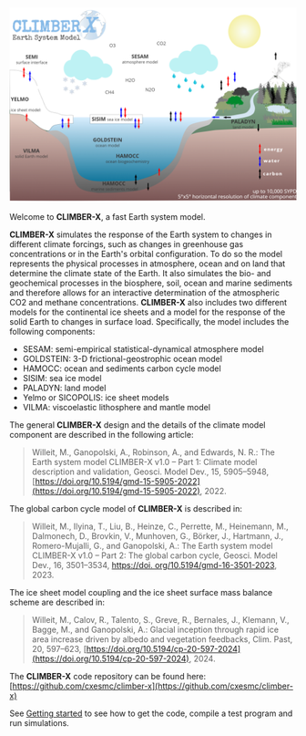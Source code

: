 
![CLIMBER-X model schematic](img/climber-x-new.png)

Welcome to **CLIMBER-X**, a fast Earth system model.

**CLIMBER-X** simulates the response of the Earth system to changes in different climate forcings, 
such as changes in greenhouse gas concentrations or in the Earth's orbital configuration. To do so the model 
represents the physical processes in atmosphere, ocean and on land that determine the climate state of the Earth. 
It also simulates the bio- and geochemical processes in the biosphere, soil, ocean and marine sediments and therefore 
allows for an interactive determination of the atmospheric CO2 and methane concentrations. 
**CLIMBER-X** also includes two different models for the continental ice sheets and a model for the response of 
the solid Earth to changes in surface load. Specifically, the model includes the following components:

- SESAM: semi-empirical statistical-dynamical atmosphere model
- GOLDSTEIN: 3-D frictional-geostrophic ocean model
- HAMOCC: ocean and sediments carbon cycle model
- SISIM: sea ice model
- PALADYN: land model
- Yelmo or SICOPOLIS: ice sheet models
- VILMA: viscoelastic lithosphere and mantle model

The general **CLIMBER-X** design and the details of the climate model component are described in the following article:
> Willeit, M., Ganopolski, A., Robinson, A., and Edwards, N. R.: The Earth system model CLIMBER-X v1.0 – Part 1: Climate model description and validation, Geosci. Model Dev., 15, 5905–5948, [https://doi.org/10.5194/gmd-15-5905-2022](https://doi.org/10.5194/gmd-15-5905-2022), 2022.

The global carbon cycle model of **CLIMBER-X** is described in:
> Willeit, M., Ilyina, T., Liu, B., Heinze, C., Perrette, M., Heinemann, M., Dalmonech, D., Brovkin, V., Munhoven, G., Börker, J., Hartmann, J., Romero-Mujalli, G., and Ganopolski, A.: The Earth system model CLIMBER-X v1.0 – Part 2: The global carbon cycle, Geosci. Model Dev., 16, 3501–3534, [https://doi.  org/10.5194/gmd-16-3501-2023](https://doi.org/10.5194/gmd-16-3501-2023), 2023.

The ice sheet model coupling and the ice sheet surface mass balance scheme are described in:
> Willeit, M., Calov, R., Talento, S., Greve, R., Bernales, J., Klemann, V., Bagge, M., and Ganopolski, A.: Glacial inception through rapid ice area increase driven by albedo and vegetation feedbacks, Clim. Past, 20, 597–623, [https://doi.org/10.5194/cp-20-597-2024](https://doi.org/10.5194/cp-20-597-2024), 2024.

The **CLIMBER-X** code repository can be found here:
[https://github.com/cxesmc/climber-x](https://github.com/cxesmc/climber-x)

See [Getting started](getting-started.md) to see how to get the code,
compile a test program and run simulations.
